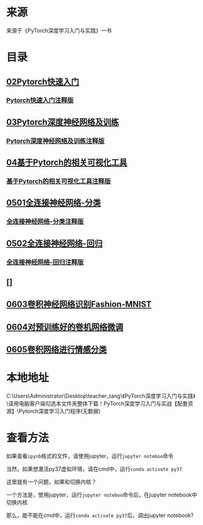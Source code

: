 # 来源
来源于《PyTorch深度学习入门与实践》一书

# 目录
## [02Pytorch快速入门](03PyTorch深度学习入门与实战\02Pytorch快速入门/)
### [Pytorch快速入门注释版](03PyTorch深度学习入门与实战\02Pytorch快速入门\添加注释/)
## [03Pytorch深度神经网络及训练](03PyTorch深度学习入门与实战\03Pytorch深度神经网络及训练/)
### [Pytorch深度神经网络及训练注释版](03PyTorch深度学习入门与实战\03Pytorch深度神经网络及训练\添加注释/)
## [04基于Pytorch的相关可视化工具](03PyTorch深度学习入门与实战\04基于Pytorch的相关可视化工具/)
### [基于Pytorch的相关可视化工具注释版](03PyTorch深度学习入门与实战\04基于Pytorch的相关可视化工具\添加注释/)
## [0501全连接神经网络-分类](03PyTorch深度学习入门与实战\05全连接神经网络_分类/)
### [全连接神经网络-分类注释版](03PyTorch深度学习入门与实战\05全连接神经网络_分类\添加注释/)
## [0502全连接神经网络-回归](03PyTorch深度学习入门与实战\05全连接神经网络_回归/)
### [全连接神经网络-回归注释版](03PyTorch深度学习入门与实战\05全连接神经网络_回归\添加注释/)
## []
## [0603卷积神经网络识别Fashion-MNIST](03PyTorch深度学习入门与实战\0603卷积神经网络识别Fashion-MNIST\README.md)
## [0604对预训练好的卷机网络微调](03PyTorch深度学习入门与实战\0604对预训练好的卷机网络微调\README.md)
## [0605卷积网络进行情感分类](03PyTorch深度学习入门与实战\0605卷积网络进行情感分类\README.md)
## []()
## []()
## []()
## []()
## []()
## []()
## []()
## []()
## []()
## []()
## []()
## []()
## []()
## []()
## []()


# 本地地址
C:\Users\Administrator\Desktop\teacher_tang\《PyTorch深度学习入门与实践》\请用电脑客户端勾选本文件夹整体下载！PyTorch深度学习入门与实战【配套资源】\Pytorch深度学习入门程序(无数据)

# 查看方法

如果查看`ipynb`格式的文件，请使用jupyter，运行`jupyter noteboo`命令

当然，如果想激活py37虚拟环境，请在cmd中，运行`conda activate py37`

这里就有一个问题，如果和切换内核？

一个方法是，使用jupyter，运行`jupyter noteboo`命令后，在jupyter notebook中切换内核

那么，能不能在cmd中，运行`conda activate py37`后，调出jupyter notebook?